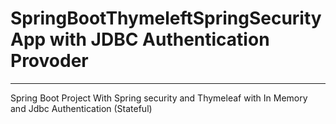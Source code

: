 # SpringBootThymeleftSpringSecurityApp with JDBC Authentication Provoder
--------------------------------------------------------------------------------

Spring Boot Project With Spring security and Thymeleaf with In Memory and Jdbc Authentication (Stateful) 
